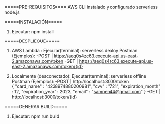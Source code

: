 
=====PRE-REQUISITOS====
AWS CLI instalado y configurado
serverless
node.js

=====INSTALACIÓN=====
1. Ejecutar:
    npm install

=====DESPLIEGUE=====
1. AWS Lambda :
    Ejecutar(terminal): serverless deploy
    Postman (Ejemplos):
        -POST | https://aeq0s4zc63.execute-api.us-east-2.amazonaws.com/token
        -GET  | https://aeq0s4zc63.execute-api.us-east-2.amazonaws.com/token/{id}

2. Localmente (desconectado):
    Ejecutar(terminal): serverless offline
    Postman (Ejemplos):
        -POST | http://localhost:3000/token     
        {
            "card_name" : "4238974880200981",
            "cvv" : "721",
            "expiration_month" : 12,
            "expiration_year" : 2023,
            "email" : "sampen44@gmail.com"
        }
        -GET  | http://localhost:3000/token/{id}     

=====GENERAR BUILD=====
1. Ejecutar:
    npm run build